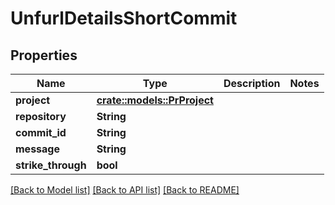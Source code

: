 # UnfurlDetailsShortCommit

## Properties

Name | Type | Description | Notes
------------ | ------------- | ------------- | -------------
**project** | [**crate::models::PrProject**](PR_Project.md) |  | 
**repository** | **String** |  | 
**commit_id** | **String** |  | 
**message** | **String** |  | 
**strike_through** | **bool** |  | 

[[Back to Model list]](../README.md#documentation-for-models) [[Back to API list]](../README.md#documentation-for-api-endpoints) [[Back to README]](../README.md)


